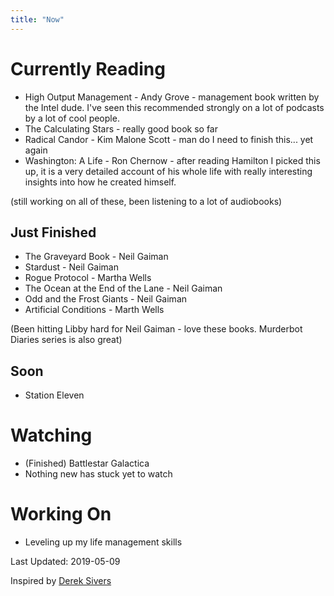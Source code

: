 ```yaml
---
title: "Now"
---
```


# Currently Reading
* High Output Management - Andy Grove - management book written by the Intel dude. I've seen this recommended strongly on a lot of podcasts by a lot of cool people.
* The Calculating Stars - really good book so far
* Radical Candor - Kim Malone Scott - man do I need to finish this... yet again
* Washington: A Life - Ron Chernow - after reading Hamilton I picked this up, it is a very detailed account of his whole life with really interesting insights into how he created himself.

(still working on all of these, been listening to a lot of audiobooks)

## Just Finished
* The Graveyard Book - Neil Gaiman
* Stardust - Neil Gaiman
* Rogue Protocol - Martha Wells
* The Ocean at the End of the Lane - Neil Gaiman
* Odd and the Frost Giants - Neil Gaiman
* Artificial Conditions - Marth Wells

(Been hitting Libby hard for Neil Gaiman - love these books. Murderbot Diaries series is also great)

## Soon
* Station Eleven


# Watching
* (Finished) Battlestar Galactica
* Nothing new has stuck yet to watch

# Working On
* Leveling up my life management skills


Last Updated: 2019-05-09

Inspired by [Derek Sivers](http://sivers.org/nowff)